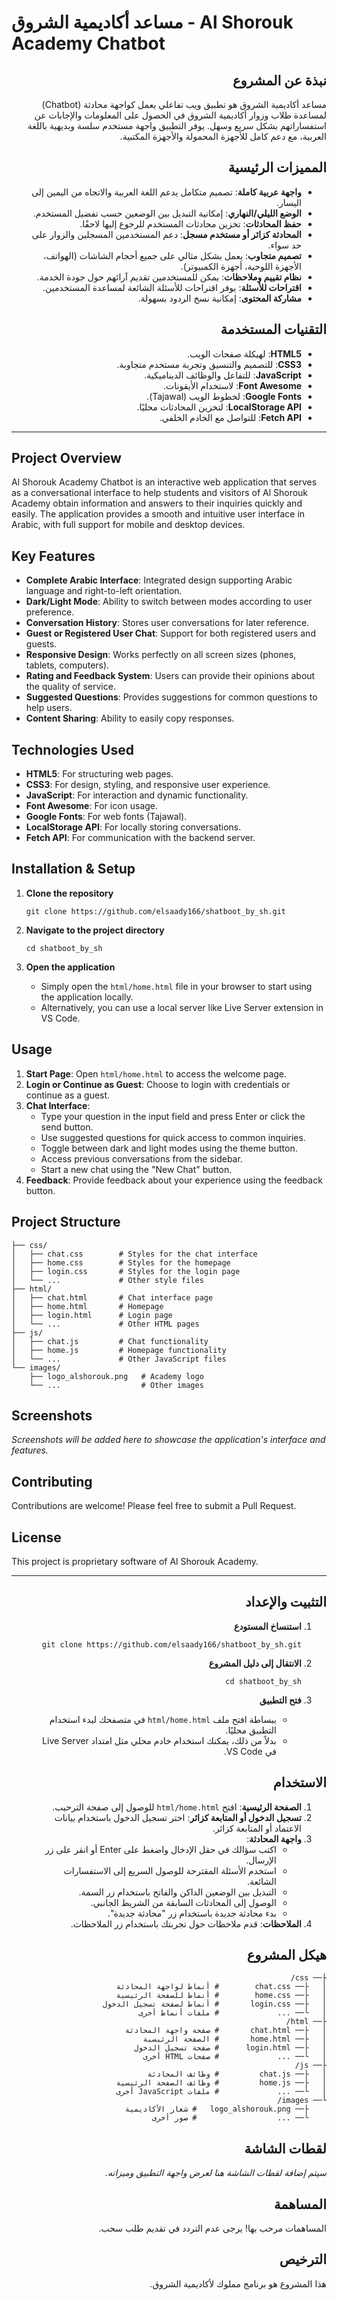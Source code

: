 # مساعد أكاديمية الشروق - Al Shorouk Academy Chatbot

<div dir="rtl">

## نبذة عن المشروع

مساعد أكاديمية الشروق هو تطبيق ويب تفاعلي يعمل كواجهة محادثة (Chatbot) لمساعدة طلاب وزوار أكاديمية الشروق في الحصول على المعلومات والإجابات عن استفساراتهم بشكل سريع وسهل. يوفر التطبيق واجهة مستخدم سلسة وبديهية باللغة العربية، مع دعم كامل للأجهزة المحمولة والأجهزة المكتبية.

## المميزات الرئيسية

- **واجهة عربية كاملة**: تصميم متكامل يدعم اللغة العربية والاتجاه من اليمين إلى اليسار.
- **الوضع الليلي/النهاري**: إمكانية التبديل بين الوضعين حسب تفضيل المستخدم.
- **حفظ المحادثات**: تخزين محادثات المستخدم للرجوع إليها لاحقًا.
- **المحادثة كزائر أو مستخدم مسجل**: دعم المستخدمين المسجلين والزوار على حد سواء.
- **تصميم متجاوب**: يعمل بشكل مثالي على جميع أحجام الشاشات (الهواتف، الأجهزة اللوحية، أجهزة الكمبيوتر).
- **نظام تقييم وملاحظات**: يمكن للمستخدمين تقديم آرائهم حول جودة الخدمة.
- **اقتراحات للأسئلة**: يوفر اقتراحات للأسئلة الشائعة لمساعدة المستخدمين.
- **مشاركة المحتوى**: إمكانية نسخ الردود بسهولة.

## التقنيات المستخدمة

- **HTML5**: لهيكلة صفحات الويب.
- **CSS3**: للتصميم والتنسيق وتجربة مستخدم متجاوبة.
- **JavaScript**: للتفاعل والوظائف الديناميكية.
- **Font Awesome**: لاستخدام الأيقونات.
- **Google Fonts**: لخطوط الويب (Tajawal).
- **LocalStorage API**: لتخزين المحادثات محليًا.
- **Fetch API**: للتواصل مع الخادم الخلفي.

</div>

---

<div dir="ltr">

## Project Overview

Al Shorouk Academy Chatbot is an interactive web application that serves as a conversational interface to help students and visitors of Al Shorouk Academy obtain information and answers to their inquiries quickly and easily. The application provides a smooth and intuitive user interface in Arabic, with full support for mobile and desktop devices.

## Key Features

- **Complete Arabic Interface**: Integrated design supporting Arabic language and right-to-left orientation.
- **Dark/Light Mode**: Ability to switch between modes according to user preference.
- **Conversation History**: Stores user conversations for later reference.
- **Guest or Registered User Chat**: Support for both registered users and guests.
- **Responsive Design**: Works perfectly on all screen sizes (phones, tablets, computers).
- **Rating and Feedback System**: Users can provide their opinions about the quality of service.
- **Suggested Questions**: Provides suggestions for common questions to help users.
- **Content Sharing**: Ability to easily copy responses.

## Technologies Used

- **HTML5**: For structuring web pages.
- **CSS3**: For design, styling, and responsive user experience.
- **JavaScript**: For interaction and dynamic functionality.
- **Font Awesome**: For icon usage.
- **Google Fonts**: For web fonts (Tajawal).
- **LocalStorage API**: For locally storing conversations.
- **Fetch API**: For communication with the backend server.

</div>

## Installation & Setup

1. **Clone the repository**
   ```
   git clone https://github.com/elsaady166/shatboot_by_sh.git
   ```

2. **Navigate to the project directory**
   ```
   cd shatboot_by_sh
   ```

3. **Open the application**
   - Simply open the `html/home.html` file in your browser to start using the application locally.
   - Alternatively, you can use a local server like Live Server extension in VS Code.

## Usage

1. **Start Page**: Open `html/home.html` to access the welcome page.
2. **Login or Continue as Guest**: Choose to login with credentials or continue as a guest.
3. **Chat Interface**: 
   - Type your question in the input field and press Enter or click the send button.
   - Use suggested questions for quick access to common inquiries.
   - Toggle between dark and light modes using the theme button.
   - Access previous conversations from the sidebar.
   - Start a new chat using the "New Chat" button.
4. **Feedback**: Provide feedback about your experience using the feedback button.

## Project Structure

```
├── css/
│   ├── chat.css        # Styles for the chat interface
│   ├── home.css        # Styles for the homepage
│   ├── login.css       # Styles for the login page
│   └── ...             # Other style files
├── html/
│   ├── chat.html       # Chat interface page
│   ├── home.html       # Homepage
│   ├── login.html      # Login page
│   └── ...             # Other HTML pages
├── js/
│   ├── chat.js         # Chat functionality
│   ├── home.js         # Homepage functionality
│   └── ...             # Other JavaScript files
└── images/
    ├── logo_alshorouk.png   # Academy logo
    └── ...                  # Other images
```

## Screenshots

*Screenshots will be added here to showcase the application's interface and features.*

## Contributing

Contributions are welcome! Please feel free to submit a Pull Request.

## License

This project is proprietary software of Al Shorouk Academy.

---

<div dir="rtl">

## التثبيت والإعداد

1. **استنساخ المستودع**
   ```
   git clone https://github.com/elsaady166/shatboot_by_sh.git
   ```

2. **الانتقال إلى دليل المشروع**
   ```
   cd shatboot_by_sh
   ```

3. **فتح التطبيق**
   - ببساطة افتح ملف `html/home.html` في متصفحك لبدء استخدام التطبيق محليًا.
   - بدلاً من ذلك، يمكنك استخدام خادم محلي مثل امتداد Live Server في VS Code.

## الاستخدام

1. **الصفحة الرئيسية**: افتح `html/home.html` للوصول إلى صفحة الترحيب.
2. **تسجيل الدخول أو المتابعة كزائر**: اختر تسجيل الدخول باستخدام بيانات الاعتماد أو المتابعة كزائر.
3. **واجهة المحادثة**: 
   - اكتب سؤالك في حقل الإدخال واضغط على Enter أو انقر على زر الإرسال.
   - استخدم الأسئلة المقترحة للوصول السريع إلى الاستفسارات الشائعة.
   - التبديل بين الوضعين الداكن والفاتح باستخدام زر السمة.
   - الوصول إلى المحادثات السابقة من الشريط الجانبي.
   - بدء محادثة جديدة باستخدام زر "محادثة جديدة".
4. **الملاحظات**: قدم ملاحظات حول تجربتك باستخدام زر الملاحظات.

## هيكل المشروع

```
├── css/
│   ├── chat.css        # أنماط لواجهة المحادثة
│   ├── home.css        # أنماط للصفحة الرئيسية
│   ├── login.css       # أنماط لصفحة تسجيل الدخول
│   └── ...             # ملفات أنماط أخرى
├── html/
│   ├── chat.html       # صفحة واجهة المحادثة
│   ├── home.html       # الصفحة الرئيسية
│   ├── login.html      # صفحة تسجيل الدخول
│   └── ...             # صفحات HTML أخرى
├── js/
│   ├── chat.js         # وظائف المحادثة
│   ├── home.js         # وظائف الصفحة الرئيسية
│   └── ...             # ملفات JavaScript أخرى
└── images/
    ├── logo_alshorouk.png   # شعار الأكاديمية
    └── ...                  # صور أخرى
```

## لقطات الشاشة

*سيتم إضافة لقطات الشاشة هنا لعرض واجهة التطبيق وميزاته.*

## المساهمة

المساهمات مرحب بها! يرجى عدم التردد في تقديم طلب سحب.

## الترخيص

هذا المشروع هو برنامج مملوك لأكاديمية الشروق.

</div>

